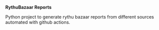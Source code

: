 **RythuBazaar Reports**

Python project to generate rythu bazaar reports from different sources automated with github actions.
